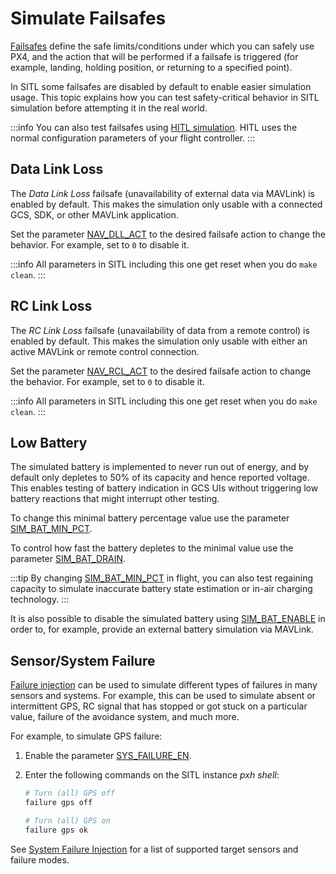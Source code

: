 # Simulate Failsafes

[Failsafes](../config/safety.md) define the safe limits/conditions under which you can safely use PX4, and the action that will be performed if a failsafe is triggered (for example, landing, holding position, or returning to a specified point).

In SITL some failsafes are disabled by default to enable easier simulation usage.
This topic explains how you can test safety-critical behavior in SITL simulation before attempting it in the real world.

:::info
You can also test failsafes using [HITL simulation](../simulation/hitl.md).
HITL uses the normal configuration parameters of your flight controller.
:::

## Data Link Loss

The _Data Link Loss_ failsafe (unavailability of external data via MAVLink) is enabled by default.
This makes the simulation only usable with a connected GCS, SDK, or other MAVLink application.

Set the parameter [NAV_DLL_ACT](../advanced_config/parameter_reference.md#NAV_DLL_ACT) to the desired failsafe action to change the behavior.
For example, set to `0` to disable it.

:::info
All parameters in SITL including this one get reset when you do `make clean`.
:::

## RC Link Loss

The _RC Link Loss_ failsafe (unavailability of data from a remote control) is enabled by default.
This makes the simulation only usable with either an active MAVLink or remote control connection.

Set the parameter [NAV_RCL_ACT](../advanced_config/parameter_reference.md#NAV_RCL_ACT) to the desired failsafe action to change the behavior.
For example, set to `0` to disable it.

:::info
All parameters in SITL including this one get reset when you do `make clean`.
:::

## Low Battery

The simulated battery is implemented to never run out of energy, and by default only depletes to 50% of its capacity and hence reported voltage.
This enables testing of battery indication in GCS UIs without triggering low battery reactions that might interrupt other testing.

To change this minimal battery percentage value use the parameter [SIM_BAT_MIN_PCT](../advanced_config/parameter_reference.md#SIM_BAT_MIN_PCT).

To control how fast the battery depletes to the minimal value use the parameter [SIM_BAT_DRAIN](../advanced_config/parameter_reference.md#SIM_BAT_DRAIN).

:::tip
By changing [SIM_BAT_MIN_PCT](../advanced_config/parameter_reference.md#SIM_BAT_MIN_PCT) in flight, you can also test regaining capacity to simulate inaccurate battery state estimation or in-air charging technology.
:::

It is also possible to disable the simulated battery using [SIM_BAT_ENABLE](../advanced_config/parameter_reference.md#SIM_BAT_ENABLE) in order to, for example, provide an external battery simulation via MAVLink.

## Sensor/System Failure

[Failure injection](../debug/failure_injection.md) can be used to simulate different types of failures in many sensors and systems.
For example, this can be used to simulate absent or intermittent GPS, RC signal that has stopped or got stuck on a particular value, failure of the avoidance system, and much more.

For example, to simulate GPS failure:

1. Enable the parameter [SYS_FAILURE_EN](../advanced_config/parameter_reference.md#SYS_FAILURE_EN).
2. Enter the following commands on the SITL instance _pxh shell_:

   ```sh
   # Turn (all) GPS off
   failure gps off

   # Turn (all) GPS on
   failure gps ok
   ```

See [System Failure Injection](../debug/failure_injection.md) for a list of supported target sensors and failure modes.
